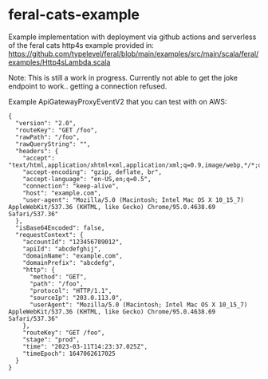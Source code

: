 # feral-cats-example

Example implementation with deployment via github actions and serverless of the feral cats http4s example provided in:
https://github.com/typelevel/feral/blob/main/examples/src/main/scala/feral/examples/Http4sLambda.scala

Note: 
This is still a work in progress. Currently not able to get the joke endpoint to work.. getting a connection refused.

Example ApiGatewayProxyEventV2 that you can test with on AWS:
```
{
  "version": "2.0",
  "routeKey": "GET /foo",
  "rawPath": "/foo",
  "rawQueryString": "",
  "headers": {
    "accept": "text/html,application/xhtml+xml,application/xml;q=0.9,image/webp,*/*;q=0.8",
    "accept-encoding": "gzip, deflate, br",
    "accept-language": "en-US,en;q=0.5",
    "connection": "keep-alive",
    "host": "example.com",
    "user-agent": "Mozilla/5.0 (Macintosh; Intel Mac OS X 10_15_7) AppleWebKit/537.36 (KHTML, like Gecko) Chrome/95.0.4638.69 Safari/537.36"
  },
  "isBase64Encoded": false,
  "requestContext": {
    "accountId": "123456789012",
    "apiId": "abcdefghij",
    "domainName": "example.com",
    "domainPrefix": "abcdefg",
    "http": {
      "method": "GET",
      "path": "/foo",
      "protocol": "HTTP/1.1",
      "sourceIp": "203.0.113.0",
      "userAgent": "Mozilla/5.0 (Macintosh; Intel Mac OS X 10_15_7) AppleWebKit/537.36 (KHTML, like Gecko) Chrome/95.0.4638.69 Safari/537.36"
    },
    "routeKey": "GET /foo",
    "stage": "prod",
    "time": "2023-03-11T14:23:37.025Z",
    "timeEpoch": 1647062617025
  }
}
```
